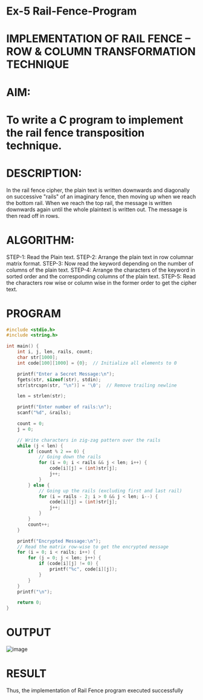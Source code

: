 # Ex-5 Rail-Fence-Program

# IMPLEMENTATION OF RAIL FENCE – ROW & COLUMN TRANSFORMATION TECHNIQUE

# AIM:

# To write a C program to implement the rail fence transposition technique.

# DESCRIPTION:

In the rail fence cipher, the plain text is written downwards and diagonally on successive "rails" of an imaginary fence, then moving up when we reach the bottom rail. When we reach the top rail, the message is written downwards again until the whole plaintext is written out. The message is then read off in rows.

# ALGORITHM:

STEP-1: Read the Plain text.
STEP-2: Arrange the plain text in row columnar matrix format.
STEP-3: Now read the keyword depending on the number of columns of the plain text.
STEP-4: Arrange the characters of the keyword in sorted order and the corresponding columns of the plain text.
STEP-5: Read the characters row wise or column wise in the former order to get the cipher text.

# PROGRAM
```c
#include <stdio.h>
#include <string.h>

int main() {
    int i, j, len, rails, count;
    char str[1000];
    int code[100][1000] = {0};  // Initialize all elements to 0

    printf("Enter a Secret Message:\n");
    fgets(str, sizeof(str), stdin);
    str[strcspn(str, "\n")] = '\0';  // Remove trailing newline

    len = strlen(str);

    printf("Enter number of rails:\n");
    scanf("%d", &rails);

    count = 0;
    j = 0;

    // Write characters in zig-zag pattern over the rails
    while (j < len) {
        if (count % 2 == 0) {
            // Going down the rails
            for (i = 0; i < rails && j < len; i++) {
                code[i][j] = (int)str[j];
                j++;
            }
        } else {
            // Going up the rails (excluding first and last rail)
            for (i = rails - 2; i > 0 && j < len; i--) {
                code[i][j] = (int)str[j];
                j++;
            }
        }
        count++;
    }

    printf("Encrypted Message:\n");
    // Read the matrix row-wise to get the encrypted message
    for (i = 0; i < rails; i++) {
        for (j = 0; j < len; j++) {
            if (code[i][j] != 0) {
                printf("%c", code[i][j]);
            }
        }
    }
    printf("\n");

    return 0;
}
```

# OUTPUT

![image](https://github.com/user-attachments/assets/f45758c5-078b-4cb2-acca-4d8342a673e3)


# RESULT

Thus, the implementation of Rail Fence program executed successfully
